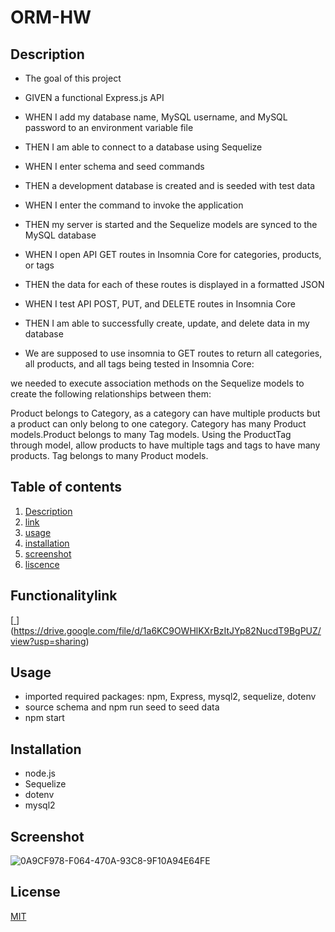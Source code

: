# ORM-HW


## Description

- The goal of this project
- GIVEN a functional Express.js API
- WHEN I add my database name, MySQL username, and MySQL password to an environment variable file
- THEN I am able to connect to a database using Sequelize
- WHEN I enter schema and seed commands
- THEN a development database is created and is seeded with test data
- WHEN I enter the command to invoke the application
- THEN my server is started and the Sequelize models are synced to the MySQL database
- WHEN I open API GET routes in Insomnia Core for categories, products, or tags
- THEN the data for each of these routes is displayed in a formatted JSON
- WHEN I test API POST, PUT, and DELETE routes in Insomnia Core
- THEN I am able to successfully create, update, and delete data in my database

- We are supposed to use insomnia to GET routes to return all categories, all products, and all tags being tested in Insomnia Core:


we needed to execute association methods on the Sequelize models to create the following relationships between them:

Product belongs to Category, as a category can have multiple products but a product can only belong to one category.
Category has many Product models.Product belongs to many Tag models. Using the ProductTag through model, allow products to have multiple tags and tags to have many products. Tag belongs to many Product models.


  ## Table of contents

1. [ Description ](#Description)
2. [ link ](#Functionalitylink)
3. [ usage ](#Usage)
4. [ installation ](#Installation)
5. [ screenshot ](#Screenshot)
6. [ liscence ](#License)

## Functionalitylink

[[
](https://drive.google.com/file/d/1a6KC9OWHlKXrBzItJYp82NucdT9BgPUZ/view?usp=sharing)](https://drive.google.com/file/d/1a6KC9OWHlKXrBzItJYp82NucdT9BgPUZ/view?usp=sharing)

## Usage
 - imported required packages: npm, Express, mysql2, sequelize, dotenv
 - source schema and npm run seed to seed data
 - npm start

## Installation 
- node.js
- Sequelize
- dotenv
- mysql2
  

## Screenshot 

![0A9CF978-F064-470A-93C8-9F10A94E64FE](https://github.com/elixit/orm-hw/assets/63372291/69ff90b8-1ca0-4a61-a224-895cef31eaf1)



## License

[MIT](https://choosealicense.com/licenses/mit/)

